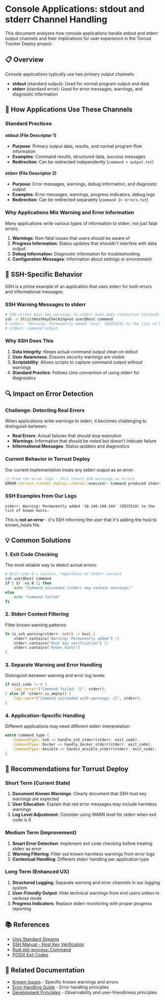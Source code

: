 # Console Applications: stdout and stderr Channel Handling

This document analyzes how console applications handle stdout and stderr output channels and their implications for user experience in the Torrust Tracker Deploy project.

## 📋 Overview

Console applications typically use two primary output channels:

- **stdout** (standard output): Used for normal program output and data
- **stderr** (standard error): Used for error messages, warnings, and diagnostic information

## 🔧 How Applications Use These Channels

### Standard Practices

#### stdout (File Descriptor 1)

- **Purpose**: Primary output data, results, and normal program flow information
- **Examples**: Command results, structured data, success messages
- **Redirection**: Can be redirected independently (`command > output.txt`)

#### stderr (File Descriptor 2)

- **Purpose**: Error messages, warnings, debug information, and diagnostic output
- **Examples**: Error messages, warnings, progress indicators, debug logs
- **Redirection**: Can be redirected separately (`command 2> errors.txt`)

### Why Applications Mix Warning and Error Information

Many applications write various types of information to stderr, not just fatal errors:

1. **Warnings**: Non-fatal issues that users should be aware of
2. **Progress Information**: Status updates that shouldn't interfere with data output
3. **Debug Information**: Diagnostic information for troubleshooting
4. **Configuration Messages**: Information about settings or environment

## 🐛 SSH-Specific Behavior

SSH is a prime example of an application that uses stderr for both errors and informational messages:

### SSH Warning Messages to stderr

```bash
# SSH writes host key warnings to stderr even when connection succeeds
ssh -o StrictHostKeyChecking=no user@host command
# stderr: "Warning: Permanently added 'host' (ED25519) to the list of known hosts."
# stdout: command output
```

### Why SSH Does This

1. **Data Integrity**: Keeps actual command output clean on stdout
2. **User Awareness**: Ensures security warnings are visible
3. **Scriptability**: Allows scripts to capture command output without warnings
4. **Standard Practice**: Follows Unix convention of using stderr for diagnostics

## 🔍 Impact on Error Detection

### Challenge: Detecting Real Errors

When applications write warnings to stderr, it becomes challenging to distinguish between:

- **Real Errors**: Actual failures that should stop execution
- **Warnings**: Information that should be noted but doesn't indicate failure
- **Informational Messages**: Status updates and diagnostics

### Current Behavior in Torrust Deploy

Our current implementation treats any stderr output as an error:

```rust
// From the error logs - this treats SSH warnings as errors
ERROR torrust_tracker_deploy::shared::executor: Command produced stderr output
```

### SSH Examples from Our Logs

```text
stderr: Warning: Permanently added '10.140.190.144' (ED25519) to the list of known hosts.
```

This is **not an error** - it's SSH informing the user that it's adding the host to known_hosts file.

## 💡 Common Solutions

### 1. Exit Code Checking

The most reliable way to detect actual errors:

```bash
# Exit code 0 = success, regardless of stderr content
ssh user@host command
if [ $? -eq 0 ]; then
    echo "Command succeeded (stderr may contain warnings)"
else
    echo "Command failed"
fi
```

### 2. Stderr Content Filtering

Filter known warning patterns:

```rust
fn is_ssh_warning(stderr: &str) -> bool {
    stderr.contains("Warning: Permanently added") ||
    stderr.contains("Host key verification") ||
    stderr.contains("known_hosts")
}
```

### 3. Separate Warning and Error Handling

Distinguish between warning and error log levels:

```rust
if exit_code != 0 {
    log::error!("Command failed: {}", stderr);
} else if !stderr.is_empty() {
    log::warn!("Command succeeded with warnings: {}", stderr);
}
```

### 4. Application-Specific Handling

Different applications may need different stderr interpretation:

```rust
match command_type {
    CommandType::Ssh => handle_ssh_stderr(stderr, exit_code),
    CommandType::Docker => handle_docker_stderr(stderr, exit_code),
    CommandType::Ansible => handle_ansible_stderr(stderr, exit_code),
}
```

## 🎯 Recommendations for Torrust Deploy

### Short Term (Current State)

1. **Document Known Warnings**: Clearly document that SSH host key warnings are expected
2. **User Education**: Explain that red error messages may include harmless warnings
3. **Log Level Adjustment**: Consider using WARN level for stderr when exit code is 0

### Medium Term (Improvement)

1. **Smart Error Detection**: Implement exit code checking before treating stderr as error
2. **Warning Filtering**: Filter out known harmless warnings from error logs
3. **Contextual Handling**: Different stderr handling per application type

### Long Term (Enhanced UX)

1. **Structured Logging**: Separate warning and error channels in our logging system
2. **User-Friendly Output**: Hide technical warnings from end users unless in verbose mode
3. **Progress Indicators**: Replace stderr monitoring with proper progress reporting

## 📚 References

- [Unix Standard Streams](https://en.wikipedia.org/wiki/Standard_streams)
- [SSH Manual - Host Key Verification](https://man.openbsd.org/ssh#Host_key_verification)
- [Rust std::process::Command](https://doc.rust-lang.org/std/process/struct.Command.html)
- [POSIX Exit Codes](https://www.gnu.org/software/libc/manual/html_node/Exit-Status.html)

## 🔗 Related Documentation

- [Known Issues](../contributing/known-issues.md) - Specific known warnings and errors
- [Error Handling Guide](../contributing/error-handling.md) - Error handling principles
- [Development Principles](../development-principles.md) - Observability and user-friendliness principles
